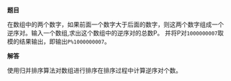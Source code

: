 **题目**

在数组中的两个数字，如果前面一个数字大于后面的数字，则这两个数字组成一个逆序对。输入一个数组,求出这个数组中的逆序对的总数P。
并将P对`1000000007`取模的结果输出，即输出`P%1000000007`。

**解答**

使用归并排序算法对数组进行排序在排序过程中计算逆序对个数。